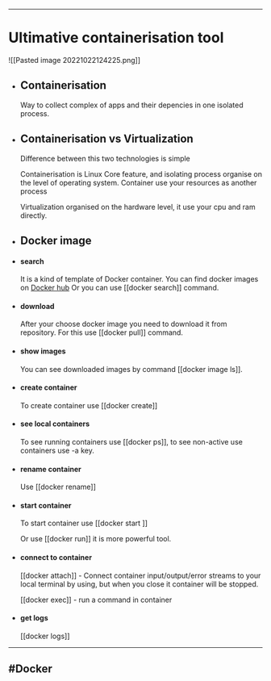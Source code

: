 ***

# Ultimative containerisation tool

![[Pasted image 20221022124225.png]]

- ## Containerisation

	 Way to collect complex of apps and their depencies in one isolated process.  

- ## Containerisation vs Virtualization

	 Difference between this two technologies is simple

	 Containerisation is Linux Core feature, and isolating process organise on the level of operating system. Container use your resources as another process

	 Virtualization organised on the hardware level, it use your cpu and ram directly.

- ## Docker image

- #### search
	 It is a  kind of template of Docker container. You can find docker images on [Docker hub](https://hub.docker.com/search?q=) Or you can use [[docker search]] command.

- #### download
	 After your choose docker image you need to download it from repository.
	 For this use [[docker pull]] command.

- #### show images
	 You can see downloaded images by command [[docker image ls]].

- #### create container
	 To create container use [[docker create]]

- #### see local containers
	 To see running containers use [[docker ps]], to see non-active use containers use -a key.

- #### rename container 
	 Use [[docker rename]]
 
- #### start container
	 To start container use [[docker start ]]

	 Or use [[docker run]] it is more powerful tool.

- #### connect to container
	 [[docker attach]] - Connect container input/output/error streams to your local terminal by using, but when you close it container will be stopped. 

	 [[docker exec]] - run a command in container

- #### get logs
	 [[docker logs]]

***

## #Docker